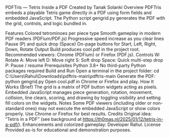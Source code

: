 PDFTris — Tetris Inside a PDF
Created by Tanak Solanki
Overview
PDFTris embeds a playable Tetris game directly in a PDF using form fields and embedded JavaScript. The Python script gengrid.py generates the PDF with the grid, controls, and logic bundled in.

Features
Colored tetrominoes per piece type
Smooth gameplay in modern PDF readers (PDFium/PDF.js)
Progressive speed increase as you clear lines
Pause (P) and quick drop (Space)
On-page buttons for Start, Left, Right, Down, Rotate
Output
Build produces cool.pdf in the project root.
Recommended viewers: Chrome (PDFium) or Firefox (PDF.js).
Controls
W: Rotate
A: Move left
D: Move right
S: Soft drop
Space: Quick multi-step drop
P: Pause / resume
Prerequisites
Python 3.8+
No third-party Python packages required
Build and Run
Open a terminal in the project folder:
cd C:\Users\Rahul\Downloads\pdftris-main\pdftris-main
Generate the PDF:
python gengrid.py
Open cool.pdf in Chrome or Firefox and play.
How It Works (Brief)
The grid is a matrix of PDF button widgets acting as pixels.
Embedded JavaScript manages piece generation, rotation, movement, collision, line clears, scoring, and drawing by toggling visibility and setting fill colors on the widgets.
Notes
Some PDF viewers (including older or non-standard ones) may not execute the embedded JavaScript or show colors properly. Use Chrome or Firefox for best results.
Credits
Original idea: “Tetris in a PDF” (see background at https://th0mas.nl/2025/01/12/tetris-in-a-pdf/).
Enhancements and colorized gameplay: Developer Rahul.
License
Provided as-is for educational and demonstration purposes.